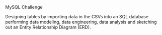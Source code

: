 MySQL Challenge

Designing tables by importing data in the CSVs into an SQL database performing data modeling, data engineering, data analysis and sketching out an Entity Relationship Diagram (ERD).


